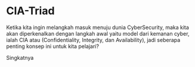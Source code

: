 # CIA-Triad
Ketika kita ingin melangkah masuk menuju dunia CyberSecurity, maka kita akan diperkenalkan dengan langkah awal yaitu model dari kemanan cyber, ialah CIA atau (Confidentiality, Integrity, dan Availability), jadi seberapa penting konsep ini untuk kita pelajari? <br />

Singkatnya
